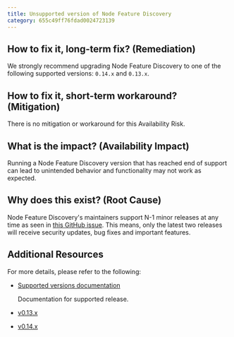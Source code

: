```yaml
---
title: Unsupported version of Node Feature Discovery
category: 655c49ff76fdad0024723139
---
```


## How to fix it, long-term fix? (Remediation)

We strongly recommend upgrading Node Feature Discovery to one of the following supported versions: `0.14.x` and `0.13.x`.

## How to fix it, short-term workaround? (Mitigation)

There is no mitigation or workaround for this Availability Risk.

## What is the impact? (Availability Impact)

Running a Node Feature Discovery version that has reached end of support can lead to unintended behavior and functionality may not work as expected.

## Why does this exist? (Root Cause)

Node Feature Discovery's maintainers support N-1 minor releases at any time as seen in [this GitHub issue](https://github.com/kubernetes-sigs/node-feature-discovery/issues/1131). This means, only the latest two releases will receive security updates, bug fixes and important features.

## Additional Resources

For more details, please refer to the following:

- [Supported versions documentation](https://github.com/kubernetes-sigs/node-feature-discovery/blob/master/docs/reference/versions.md)

  Documentation for supported release.

- [v0.13.x](https://kubernetes-sigs.github.io/node-feature-discovery/v0.13/get-started/index.html)

- [v0.14.x](https://kubernetes-sigs.github.io/node-feature-discovery/v0.14/get-started/index.html)